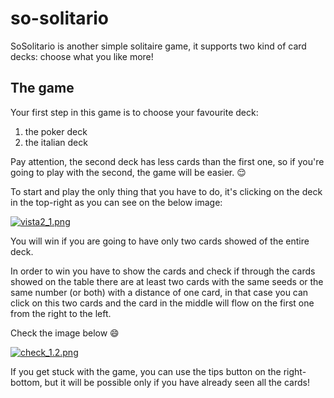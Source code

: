 # so-solitario
SoSolitario is another simple solitaire game, it supports two kind of card decks: choose what you like more! 

## The game
Your first step in this game is to choose your favourite deck:

1. the poker deck 
2. the italian deck

Pay attention, the second deck has less cards than the first one, so if you're going to play with the second, the game will be easier. :relieved:

To start and play the only thing that you have to do, it's clicking on the deck in the top-right as you can see on the below image:

[![vista2_1.png](https://s16.postimg.org/hsd23katx/vista2_1.png)](https://postimg.org/image/4o7hqvis1/)

You will win if you are going to have only two cards showed of the entire deck.

In order to win you have to show the cards and check if through the cards showed on the table there are at least two cards with the same seeds or the same number (or both) with a distance of one card, in that case you can click on this two cards and the card in the middle will flow on the first one from the right to the left. 

Check the image below :smile:

[![check_1.2.png](https://s16.postimg.org/ch6u3gzth/check_1_2.png)](https://postimg.org/image/vz1hjewr5/)

If you get stuck with the game, you can use the tips button on the right-bottom, but it will be possible only if you have already seen all the cards!

 




